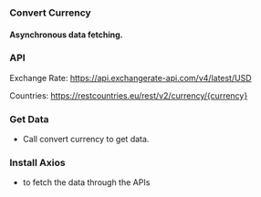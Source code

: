 ### Convert Currency

#### Asynchronous data fetching.

### API
Exchange Rate: https://api.exchangerate-api.com/v4/latest/USD

Countries: https://restcountries.eu/rest/v2/currency/{currency}


### Get Data 
- Call convert currency to get data.

### Install Axios
- to fetch the data through the APIs
